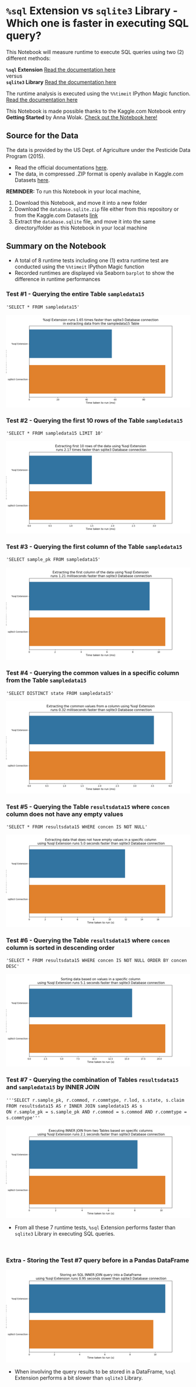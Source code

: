 # `%sql` Extension vs `sqlite3` Library - Which one is faster in executing SQL query?
This Notebook will measure runtime to execute SQL queries using two (2) different methods:

<b>`%sql` Extension</b> [Read the documentation here](https://pypi.org/project/ipython-sql/)
<br>versus<br>
<b>`sqlite3` Library</b> [Read the documentation here](https://docs.python.org/3/library/sqlite3.html)

The runtime analysis is executed using the `%%timeit` IPython Magic function. [Read the documentation here](https://ipython.readthedocs.io/en/stable/interactive/magics.html#magic-timeit)

This Notebook is made possible thanks to the Kaggle.com Notebook entry <b>Getting Started</b> by Anna Wolak. [Check out the Notebook here!](https://www.kaggle.com/annawolak/getting-started-1)

## Source for the Data
The data is provided by the US Dept. of Agriculture under the Pesticide Data Program (2015).
- Read the official documentations [here](https://www.ams.usda.gov/datasets/pdp/pdpdata).
- The data, in compressed .ZIP format is openly availabe in Kaggle.com Datasets [here](https://www.kaggle.com/usdeptofag/pesticide-data-program-2015).

<b>REMINDER:</b> To run this Notebook in your local machine,
1. Download this Notebook, and move it into a new folder
2. Download the `database.sqlite.zip` file either from this repository or from the Kaggle.com Datasets [link](https://www.kaggle.com/usdeptofag/pesticide-data-program-2015)
3. Extract the `database.sqlite` file, and move it into the same directory/folder as this Notebook in your local machine


## Summary on the Notebook
- A total of 8 runtime tests including one (1) extra runtime test are conducted using the `%%timeit` IPython Magic function
- Recorded runtimes are displayed via Seaborn `barplot` to show the difference in runtime performances

### Test #1 - Querying the entire Table `sampledata15`
```{python}
'SELECT * FROM sampledata15'
```
![Test_1_results](images/test_1.png?raw=true)

### Test #2 - Querying the first 10 rows of the Table `sampledata15`
```{python}
'SELECT * FROM sampledata15 LIMIT 10'
```
![Test_2_results](images/test_2.png?raw=true)

### Test #3 - Querying the first column of the Table `sampledata15`
```{python}
'SELECT sample_pk FROM sampledata15'
```
![Test_3_results](images/test_3.png?raw=true)

### Test #4 - Querying the common values in a specific column from the Table `sampledata15`
```{python}
'SELECT DISTINCT state FROM sampledata15'
```
![Test_4_results](images/test_4.png?raw=true)

### Test #5 - Querying the Table `resultsdata15` where `concen` column does not have any empty values
```{python}
'SELECT * FROM resultsdata15 WHERE concen IS NOT NULL'
```
![Test_5_results](images/test_5.png?raw=true)

### Test #6 - Querying the Table `resultsdata15` where `concen` column is sorted in descending order
```{python}
'SELECT * FROM resultsdata15 WHERE concen IS NOT NULL ORDER BY concen DESC'
```
![Test_6_results](images/test_6.png?raw=true)

### Test #7 - Querying the combination of Tables `resultsdata15` and `sampledata15` by INNER JOIN
```{python}
'''SELECT r.sample_pk, r.commod, r.commtype, r.lod, s.state, s.claim
FROM resultsdata15 AS r INNER JOIN sampledata15 AS s
ON r.sample_pk = s.sample_pk AND r.commod = s.commod AND r.commtype = s.commtype'''
```
![Test_7_results](images/test_7.png?raw=true)
<br>

- From all these 7 runtime tests, `%sql` Extension performs faster than `sqlite3` Library in executing SQL queries.

<br>


### Extra - Storing the Test #7 query before in a Pandas DataFrame
![Test_8_results](images/test_8.png?raw=true)

- When involving the query results to be stored in a DataFrame, `%sql` Extension performs a bit slower than `sqlite3` Library.
